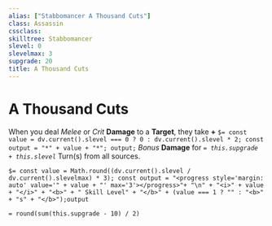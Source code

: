 ```yaml
---
alias: ["Stabbomancer A Thousand Cuts"]
class: Assassin
cssclass: 
skilltree: Stabbomancer
slevel: 0
slevelmax: 3
supgrade: 20
title: A Thousand Cuts
---
```


# A Thousand Cuts
When you deal *Melee* or *Crit* **Damage** to a **Target**, they take **+** `$= const value = dv.current().slevel === 0 ? 0 : dv.current().slevel * 2; const output = "*" + value + "*"; output;` *Bonus* **Damage** for *`= this.supgrade + this.slevel`* Turn(s) from all sources.

`$= const value = Math.round((dv.current().slevel / dv.current().slevelmax) * 3); const output = "<progress style='margin: auto' value='" + value + "' max='3'></progress>"+ "\n" + "<i>" + value + "</i>" + "<b>" + " Skill Level" + "</b>" + (value === 1 ? "" : "<b>" + "s" + "</b>");output`


`= round(sum(this.supgrade - 10) / 2)`